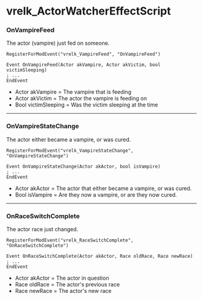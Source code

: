 
# vrelk_ActorWatcherEffectScript

### OnVampireFeed

The actor (vampire) just fed on someone.

    RegisterForModEvent("vrelk_VampireFeed", "OnVampireFeed")
    
    Event OnVampireFeed(Actor akVampire, Actor akVictim, bool victimSleeping)
    ; ...
    EndEvent

*   Actor akVampire = The vampire that is feeding
*   Actor akVictim = The actor the vampire is feeding on
*   Bool victimSleeping = Was the victim sleeping at the time

* * *

### OnVampireStateChange

The actor either became a vampire, or was cured.

    RegisterForModEvent("vrelk_VampireStateChange", "OnVampireStateChange")
    
    Event OnVampireStateChange(Actor akActor, bool isVampire)
    ; ...
    EndEvent

*   Actor akActor = The actor that either became a vampire, or was cured.
*   Bool isVampire = Are they now a vampire, or are they now cured.

* * *

### OnRaceSwitchComplete

The actor race just changed.

    RegisterForModEvent("vrelk_RaceSwitchComplete", "OnRaceSwitchComplete")
    
    Event OnRaceSwitchComplete(Actor akActor, Race oldRace, Race newRace)
    ; ...
    EndEvent

*   Actor akActor = The actor in question
*   Race oldRace = The actor's previous race
*   Race newRace = The actor's new race
